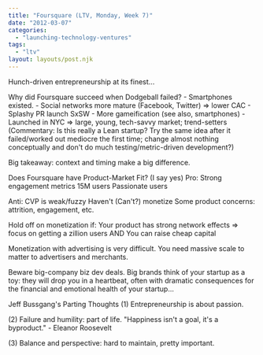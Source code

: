 ```yaml
---
title: "Foursquare (LTV, Monday, Week 7)"
date: "2012-03-07"
categories: 
  - "launching-technology-ventures"
tags: 
  - "ltv"
layout: layouts/post.njk
---
```


Hunch-driven entrepreneurship at its finest...

Why did Foursquare succeed when Dodgeball failed? - Smartphones existed. - Social networks more mature (Facebook, Twitter) => lower CAC - Splashy PR launch SxSW - More gameification (see also, smartphones) - Launched in NYC => large, young, tech-savvy market; trend-setters (Commentary: Is this really a Lean startup? Try the same idea after it failed/worked out mediocre the first time; change almost nothing conceptually and don't do much testing/metric-driven development?)

Big takeaway: context and timing make a big difference.

Does Foursquare have Product-Market Fit? (I say yes) Pro: Strong engagement metrics 15M users Passionate users

Anti: CVP is weak/fuzzy Haven't (Can't?) monetize Some product concerns: attrition, engagement, etc.

Hold off on monetization if: Your product has strong network effects => focus on getting a zillion users AND You can raise cheap capital

Monetization with advertising is very difficult. You need massive scale to matter to advertisers and merchants.

Beware big-company biz dev deals. Big brands think of your startup as a toy: they will drop you in a heartbeat, often with dramatic consequences for the financial and emotional health of your startup...

Jeff Bussgang's Parting Thoughts (1) Entrepreneurship is about passion.

(2) Failure and humility: part of life. "Happiness isn't a goal, it's a byproduct." - Eleanor Roosevelt

(3) Balance and perspective: hard to maintain, pretty important.
